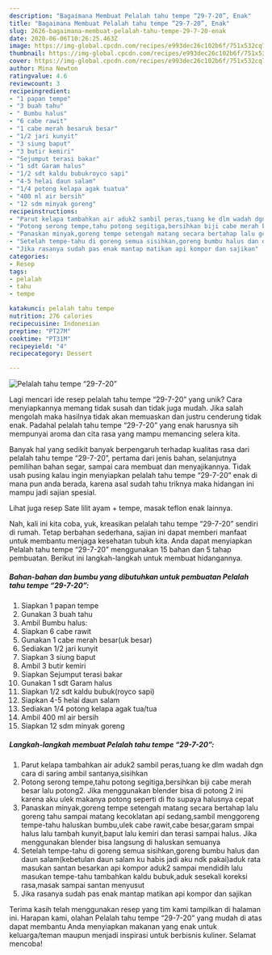 ```yaml
---
description: "Bagaimana Membuat Pelalah tahu tempe “29-7-20”, Enak"
title: "Bagaimana Membuat Pelalah tahu tempe “29-7-20”, Enak"
slug: 2626-bagaimana-membuat-pelalah-tahu-tempe-29-7-20-enak
date: 2020-06-06T10:26:25.463Z
image: https://img-global.cpcdn.com/recipes/e993dec26c102b6f/751x532cq70/pelalah-tahu-tempe-29-7-20-foto-resep-utama.jpg
thumbnail: https://img-global.cpcdn.com/recipes/e993dec26c102b6f/751x532cq70/pelalah-tahu-tempe-29-7-20-foto-resep-utama.jpg
cover: https://img-global.cpcdn.com/recipes/e993dec26c102b6f/751x532cq70/pelalah-tahu-tempe-29-7-20-foto-resep-utama.jpg
author: Mina Newton
ratingvalue: 4.6
reviewcount: 3
recipeingredient:
- "1 papan tempe"
- "3 buah tahu"
- " Bumbu halus"
- "6 cabe rawit"
- "1 cabe merah besaruk besar"
- "1/2 jari kunyit"
- "3 siung baput"
- "3 butir kemiri"
- "Sejumput terasi bakar"
- "1 sdt Garam halus"
- "1/2 sdt kaldu bubukroyco sapi"
- "4-5 helai daun salam"
- "1/4 potong kelapa agak tuatua"
- "400 ml air bersih"
- "12 sdm minyak goreng"
recipeinstructions:
- "Parut kelapa tambahkan air aduk2 sambil peras,tuang ke dlm wadah dgn cara di saring ambil santanya,sisihkan"
- "Potong serong tempe,tahu potong segitiga,bersihkan biji cabe merah besar lalu potong2. Jika menggunakan blender bisa di potong 2 ini karena aku ulek makanya potong seperti di fto supaya halusnya cepat"
- "Panaskan minyak,goreng tempe setengah matang secara bertahap lalu goreng tahu sampai matang kecoklatan api sedang,sambil menggoreng tempe-tahu haluskan bumbu,ulek cabe rawit,cabe besar,garam smpai halus lalu tambah kunyit,baput lalu kemiri dan terasi sampai halus. Jika menggunakan blender bisa langsung di haluskan semuanya"
- "Setelah tempe-tahu di goreng semua sisihkan,goreng bumbu halus dan daun salam(kebetulan daun salam ku habis jadi aku ndk pakai)aduk rata masukan santan besarkan api kompor aduk2 sampai mendidih lalu masukan tempe-tahu tambahkan kaldu bubuk,aduk sesekali koreksi rasa,masak sampai santan menyusut"
- "Jika rasanya sudah pas enak mantap matikan api kompor dan sajikan"
categories:
- Resep
tags:
- pelalah
- tahu
- tempe

katakunci: pelalah tahu tempe 
nutrition: 276 calories
recipecuisine: Indonesian
preptime: "PT27M"
cooktime: "PT31M"
recipeyield: "4"
recipecategory: Dessert

---
```



![Pelalah tahu tempe “29-7-20”](https://img-global.cpcdn.com/recipes/e993dec26c102b6f/751x532cq70/pelalah-tahu-tempe-29-7-20-foto-resep-utama.jpg)

Lagi mencari ide resep pelalah tahu tempe “29-7-20” yang unik? Cara menyiapkannya memang tidak susah dan tidak juga mudah. Jika salah mengolah maka hasilnya tidak akan memuaskan dan justru cenderung tidak enak. Padahal pelalah tahu tempe “29-7-20” yang enak harusnya sih mempunyai aroma dan cita rasa yang mampu memancing selera kita.

Banyak hal yang sedikit banyak berpengaruh terhadap kualitas rasa dari pelalah tahu tempe “29-7-20”, pertama dari jenis bahan, selanjutnya pemilihan bahan segar, sampai cara membuat dan menyajikannya. Tidak usah pusing kalau ingin menyiapkan pelalah tahu tempe “29-7-20” enak di mana pun anda berada, karena asal sudah tahu triknya maka hidangan ini mampu jadi sajian spesial.

Lihat juga resep Sate lilit ayam + tempe, masak teflon enak lainnya.


Nah, kali ini kita coba, yuk, kreasikan pelalah tahu tempe “29-7-20” sendiri di rumah. Tetap berbahan sederhana, sajian ini dapat memberi manfaat untuk membantu menjaga kesehatan tubuh kita. Anda dapat menyiapkan Pelalah tahu tempe “29-7-20” menggunakan 15 bahan dan 5 tahap pembuatan. Berikut ini langkah-langkah untuk membuat hidangannya.

<!--inarticleads1-->

##### Bahan-bahan dan bumbu yang dibutuhkan untuk pembuatan Pelalah tahu tempe “29-7-20”:

1. Siapkan 1 papan tempe
1. Gunakan 3 buah tahu
1. Ambil  Bumbu halus:
1. Siapkan 6 cabe rawit
1. Gunakan 1 cabe merah besar(uk besar)
1. Sediakan 1/2 jari kunyit
1. Siapkan 3 siung baput
1. Ambil 3 butir kemiri
1. Siapkan Sejumput terasi bakar
1. Gunakan 1 sdt Garam halus
1. Siapkan 1/2 sdt kaldu bubuk(royco sapi)
1. Siapkan 4-5 helai daun salam
1. Sediakan 1/4 potong kelapa agak tua/tua
1. Ambil 400 ml air bersih
1. Siapkan 12 sdm minyak goreng




<!--inarticleads2-->

##### Langkah-langkah membuat Pelalah tahu tempe “29-7-20”:

1. Parut kelapa tambahkan air aduk2 sambil peras,tuang ke dlm wadah dgn cara di saring ambil santanya,sisihkan
1. Potong serong tempe,tahu potong segitiga,bersihkan biji cabe merah besar lalu potong2. Jika menggunakan blender bisa di potong 2 ini karena aku ulek makanya potong seperti di fto supaya halusnya cepat
1. Panaskan minyak,goreng tempe setengah matang secara bertahap lalu goreng tahu sampai matang kecoklatan api sedang,sambil menggoreng tempe-tahu haluskan bumbu,ulek cabe rawit,cabe besar,garam smpai halus lalu tambah kunyit,baput lalu kemiri dan terasi sampai halus. Jika menggunakan blender bisa langsung di haluskan semuanya
1. Setelah tempe-tahu di goreng semua sisihkan,goreng bumbu halus dan daun salam(kebetulan daun salam ku habis jadi aku ndk pakai)aduk rata masukan santan besarkan api kompor aduk2 sampai mendidih lalu masukan tempe-tahu tambahkan kaldu bubuk,aduk sesekali koreksi rasa,masak sampai santan menyusut
1. Jika rasanya sudah pas enak mantap matikan api kompor dan sajikan




Terima kasih telah menggunakan resep yang tim kami tampilkan di halaman ini. Harapan kami, olahan Pelalah tahu tempe “29-7-20” yang mudah di atas dapat membantu Anda menyiapkan makanan yang enak untuk keluarga/teman maupun menjadi inspirasi untuk berbisnis kuliner. Selamat mencoba!
